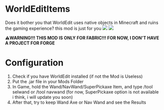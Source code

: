 # WorldEditItems
Does it bother you that WorldEdit uses native objects in Minecraft and ruins the gaming experience? this mod is just for you
![](https://i.imgur.com/HabVZJR.png)
![](https://i.imgur.com/NPJlfEq.png)

**⚠️WARNING!!! THIS MOD IS ONLY FOR FABRIC!!! FOR NOW, I DON'T HAVE A PROJECT FOR FORGE**

# Configuration

1. Check if you have WorldEdit installed (if not the Mod is Useless)
2. Put the .jar file in your Mods Folder
3. In Game, hold the Wand/NavWand/SuperPickaxe Item, and type /tool selwand or /tool navwand (for now, SuperPickaxe option is not available i think, i will update you soon)
4. After that, try to keep Wand Axe or Nav Wand and see the Results
